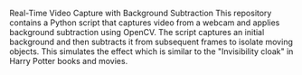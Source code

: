 Real-Time Video Capture with Background Subtraction
This repository contains a Python script that captures video from a webcam and applies background subtraction using OpenCV. 
The script captures an initial background and then subtracts it from subsequent frames to isolate moving objects. This simulates the effect which is similar to the "Invisibility cloak" in Harry Potter books and movies.
